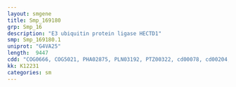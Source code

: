 ```yaml
---
layout: smgene
title: Smp_169180
grp: Smp_16
description: "E3 ubiquitin protein ligase HECTD1"
smp: Smp_169180.1
uniprot: "G4VA25"
length:  9447
cdd: "COG0666, COG5021, PHA02875, PLN03192, PTZ00322, cd00078, cd00204, cl00077, cl02529, pfam00023, pfam00632, pfam12796, pfam13637, smart00119"
kk: K12231
categories: sm
---
```

